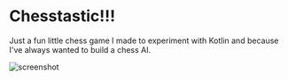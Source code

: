 # Chesstastic!!!

Just a fun little chess game I made to experiment with Kotlin and because I've always wanted to build a chess AI. 

![screenshot](https://lh3.googleusercontent.com/0nkH1Tsti689KT4WY2bVJ-WCRc51AyI5GWZCF4VGzg3jbEma2h0r1HWyPC9ZAiiXXfYbowyk8OSKsItztU9UBw86FjaAFiC8VBlsoEWL15mM3e3wzb-9e3996-sREkxrujDS4JuR3AdfGFoBI1VMhM0cM33azpLLXqO74Myc2Kna2kDUu8eRxMa8WZYdAsJxSHO-Llt8ssFd_g3Ysu0YVVhtMUvDMCZ79BjK-DlgDxwJKhURzxU8XRXiW-pziKnZRagy0sXvwfLk4GMJjlSmReu_wUxaoIpNm1lf3z4x8HOriTocP2iNOR5cHANyj6GvHT5TV43ZpeTEWrnWOu7_EBd_TxzvBY6EGyKFp5Iq7AfsfO5Zm85ixYh0_B7q5ZH-jC3V2s2qOIATlox5py-DkP5d9D3kVJiS5bKu_woR0sWKtdRlZj36FvWLBO2fwGcRVPCNvGDnzyTrm3_PQXcWgXnYSujlCdEMxhNVHMVzNVOmJK5eeiwAR2u4IuG9aF3bNjoEBOO1gv7o3a15vXMqYuaiL2RkInVcSE6VB7SV2vHbhs5umHmCVKeuq58oesGDI17-xLdLOJte3zndwBs0lSGRctNO4mKe82EQUQguTdefq6pEUt6LwHs8wNyZyWE=w1272-h1446-no)
